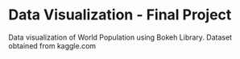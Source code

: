 # Data Visualization - Final Project

Data visualization of World Population using Bokeh Library. Dataset obtained from kaggle.com
